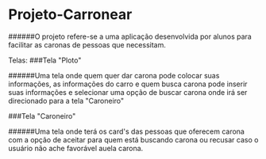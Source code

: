 # Projeto-Carronear
######O projeto refere-se a uma aplicação desenvolvida por alunos para facilitar as caronas de pessoas que necessitam.

Telas:
###Tela "Ploto"

######Uma tela onde quem quer dar carona pode colocar suas informações, as informações do carro e quem busca carona pode inserir suas informações e selecionar uma opção de buscar carona onde irá ser direcionado para a tela "Caroneiro"

###Tela "Caroneiro"

######Uma tela onde terá os card's das pessoas que oferecem carona com a opção de aceitar para quem está buscando carona ou recusar caso o usuário não ache favorável auela carona.